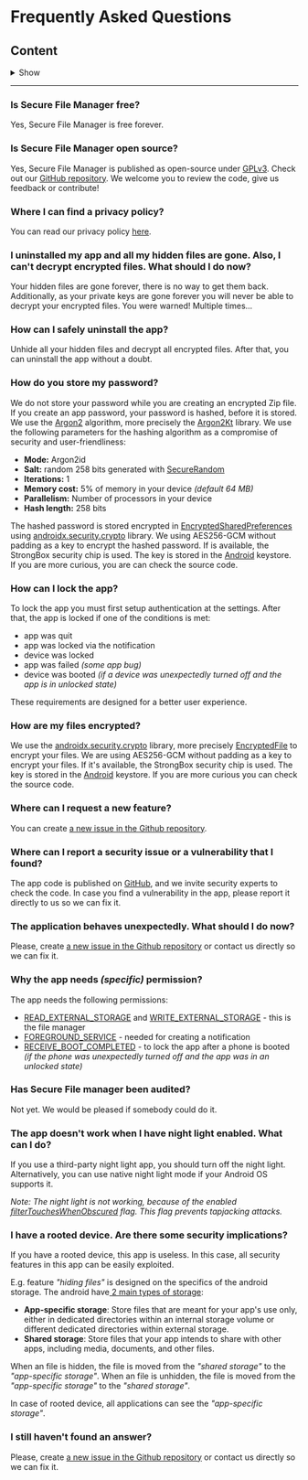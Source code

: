 # Frequently Asked Questions

## Content

<details><summary>Show</summary>
<p>

 - [Is Secure File Manager free?](https://github.com/Secure-File-Manager/Secure-File-Manager/wiki/Frequently-Asked-Questions/_edit#is-secure-file-manager-free)
 - [Is Secure File Manager open source?](https://github.com/Secure-File-Manager/Secure-File-Manager/wiki/Frequently-Asked-Questions/_edit#is-secure-file-manager-open-source)
 - [Where I can find a privacy policy?](https://github.com/Secure-File-Manager/Secure-File-Manager/wiki/Frequently-Asked-Questions/_edit#where-i-can-find-a-privacy-policy)
 - [I uninstalled my app and all my hidden files are gone. Also, I can't decrypt encrypted files. What should I do now?](https://github.com/Secure-File-Manager/Secure-File-Manager/wiki/Frequently-Asked-Questions/_edit#i-uninstalled-my-app-and-all-my-hidden-files-are-gone-also-i-cant-decrypt-encrypted-files-what-should-i-do-now)
 - [How can I safely uninstall the app?](https://github.com/Secure-File-Manager/Secure-File-Manager/wiki/Frequently-Asked-Questions/_edit#how-can-i-safely-uninstall-the-app)
 - [How do you store my password?](https://github.com/Secure-File-Manager/Secure-File-Manager/wiki/Frequently-Asked-Questions/_edit#how-do-you-store-my-password)
 - [How can I lock the app?](https://github.com/Secure-File-Manager/Secure-File-Manager/wiki/Frequently-Asked-Questions/_edit#how-can-i-lock-the-app)
 - [How are my files encrypted?](https://github.com/Secure-File-Manager/Secure-File-Manager/wiki/Frequently-Asked-Questions/_edit#how-are-my-files-encrypted)
 - [Where can I request a new feature?](https://github.com/Secure-File-Manager/Secure-File-Manager/wiki/Frequently-Asked-Questions/_edit#where-can-i-request-a-new-feature)
 - [Where can I report a security issue or a vulnerability that I found?](https://github.com/Secure-File-Manager/Secure-File-Manager/wiki/Frequently-Asked-Questions/_edit#where-can-i-report-a-security-issue-or-a-vulnerability-that-i-found)
 - [The application behaves unexpectedly. What should I do now?](https://github.com/Secure-File-Manager/Secure-File-Manager/wiki/Frequently-Asked-Questions/_edit#the-application-behaves-unexpectedly-what-should-i-do-now)
 - [Why the app needs _(specific)_ permission?](https://github.com/Secure-File-Manager/Secure-File-Manager/wiki/Frequently-Asked-Questions/_edit#why-the-app-needs-specific-permission)
 - [Has Secure File manager been audited?](https://github.com/Secure-File-Manager/Secure-File-Manager/wiki/Frequently-Asked-Questions/_edit#has-secure-file-manager-been-audited)
 - [The app doesn't work when I have night light enabled. What can I do?](https://github.com/Secure-File-Manager/Secure-File-Manager/wiki/Frequently-Asked-Questions/_edit#the-app-doesnt-work-when-i-have-night-light-enabled-what-can-i-do)
 - [I have a rooted device. Are there some security implications](https://github.com/Secure-File-Manager/Secure-File-Manager/wiki/Frequently-Asked-Questions/_edit#i-have-a-rooted-device-are-there-some-security-implications)
 - [I still haven't found an answer?](https://github.com/Secure-File-Manager/Secure-File-Manager/wiki/Frequently-Asked-Questions/_edit#i-still-havent-found-an-answer)

</p>
</details>

---

### Is Secure File Manager free?

Yes, Secure File Manager is free forever.

### Is Secure File Manager open source?

Yes, Secure File Manager is published as open-source under [GPLv3](https://github.com/Secure-File-Manager/Secure-File-Manager/LICENSE). Check out our [GitHub repository](https://github.com/Secure-File-Manager). We welcome you to review the code, give us feedback or contribute!﻿

### Where I can find a privacy policy?

You can read our privacy policy [here](https://github.com/Secure-File-Manager/Secure-File-Manager/PRIVACY_POLICY.md).

### I uninstalled my app and all my hidden files are gone. Also, I can't decrypt encrypted files. What should I do now?

Your hidden files are gone forever, there is no way to get them back. Additionally, as your private keys are gone forever you will never be able to decrypt your encrypted files. You were warned! Multiple times...

### How can I safely uninstall the app?

Unhide all your hidden files and decrypt all encrypted files. After that, you can uninstall the app without a doubt.

### How do you store my password?

We do not store your password while you are creating an encrypted Zip file. If you create an app password, your password is hashed, before it is stored. We use the [Argon2](https://en.wikipedia.org/wiki/Argon2) algorithm, more precisely the [Argon2Kt](https://github.com/lambdapioneer/argon2kt) library. We use the following parameters for the hashing algorithm as a compromise of security and user-friendliness:

- **Mode:** Argon2id
- **Salt:** random 258 bits generated with [SecureRandom](https://developer.android.com/reference/java/security/SecureRandom)
- **Iterations:** 1
- **Memory cost:** 5% of memory in your device _(default 64 MB)_
- **Parallelism:** Number of processors in your device
- **Hash length:** 258 bits

The hashed password is stored encrypted in [EncryptedSharedPreferences](https://developer.android.com/reference/androidx/security/crypto/EncryptedSharedPreferences) using [androidx.security.crypto](https://developer.android.com/reference/androidx/security/crypto/package-summary) library. We using AES256-GCM without padding as a key to encrypt the hashed password. If is available, the StrongBox security chip is used. The key is stored in the [Android](https://developer.android.com/training/articles/keystore) keystore. If you are more curious, you are can check the source code.

### How can I lock the app?

To lock the app you must first setup authentication at the settings. After that, the app is locked if one of the conditions is met:

- app was quit
- app was locked via the notification
- device was locked
- app was failed _(some app bug)_
- device was booted _(if a device was unexpectedly turned off and the app is in unlocked state)_

These requirements are designed for a better user experience.

### How are my files encrypted?

We use the [androidx.security.crypto](https://developer.android.com/reference/androidx/security/crypto/package-summary) library, more precisely [EncryptedFile](https://developer.android.com/reference/androidx/security/crypto/EncryptedFile) to encrypt your files. We are using AES256-GCM without padding as a key to encrypt your files. If it's available, the StrongBox security chip is used. The key is stored in the [Android](https://developer.android.com/training/articles/keystore) keystore. If you are more curious you can check the source code.

### Where can I request a new feature?

You can create [a new issue in the Github repository](https://github.com/Secure-File-Manager/Secure-File-Manager/issues).

### Where can I report a security issue or a vulnerability that I found?

The app code is published on [GitHub](https://github.com/Secure-File-Manager), and we invite security experts to check the code. In case you find a vulnerability in the app, please report it directly to us so we can fix it.

### The application behaves unexpectedly. What should I do now?

Please, create [a new issue in the Github repository](https://github.com/Secure-File-Manager/Secure-File-Manager/issues) or contact us directly so we can fix it.

### Why the app needs _(specific)_ permission?

The app needs the following permissions:

 - [READ_EXTERNAL_STORAGE](https://developer.android.com/reference/android/Manifest.permission#READ_EXTERNAL_STORAGE) and [WRITE_EXTERNAL_STORAGE](https://developer.android.com/reference/android/Manifest.permission#WRITE_EXTERNAL_STORAGE) - this is the file manager
 - [FOREGROUND_SERVICE](https://developer.android.com/reference/android/Manifest.permission#FOREGROUND_SERVICE) - needed for creating a notification
 - [RECEIVE_BOOT_COMPLETED](https://developer.android.com/reference/android/Manifest.permission#RECEIVE_BOOT_COMPLETED) - to lock the app after a phone is booted _(if the phone was unexpectedly turned off and the app was in an unlocked state)_

### Has Secure File manager been audited?

Not yet. We would be pleased if somebody could do it.

### The app doesn't work when I have night light enabled. What can I do?

If you use a third-party night light app, you should turn off the night light. Alternatively, you can use native night light mode if your Android OS supports it.

_Note: The night light is not working, because of the enabled [filterTouchesWhenObscured](https://developer.android.com/reference/android/view/View.html#attr_android:filterTouchesWhenObscured) flag. This flag prevents tapjacking attacks._

### I have a rooted device. Are there some security implications?

If you have a rooted device, this app is useless. In this case, all security features in this app can be easily exploited.

E.g. feature _"hiding files"_ is designed on the specifics of the android storage. The android have[ 2 main types of storage](https://developer.android.com/training/data-storage):
- **App-specific storage**: Store files that are meant for your app's use only, either in dedicated directories within an internal storage volume or different dedicated directories within external storage.
- **Shared storage**: Store files that your app intends to share with other apps, including media, documents, and other files.

When an file is hidden, the file is moved from the *"shared storage"* to the *"app-specific storage"*. When an file is unhidden, the file is moved from the *"app-specific storage"* to the *"shared storage"*.

In case of rooted device, all applications can see the *"app-specific storage"*.

### I still haven't found an answer?

Please, create [a new issue in the Github repository](https://github.com/Secure-File-Manager/Secure-File-Manager/issues) or contact us directly so we can fix it.
